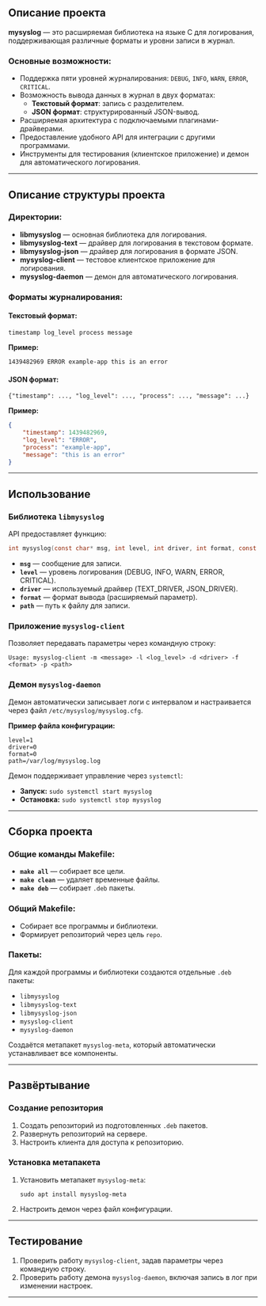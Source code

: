 ## Описание проекта

**mysyslog** — это расширяемая библиотека на языке C для логирования, поддерживающая различные форматы и уровни записи в журнал. 

### Основные возможности:
- Поддержка пяти уровней журналирования: `DEBUG`, `INFO`, `WARN`, `ERROR`, `CRITICAL`.
- Возможность вывода данных в журнал в двух форматах:
  - **Текстовый формат**: запись с разделителем.
  - **JSON формат**: структурированный JSON-вывод.
- Расширяемая архитектура с подключаемыми плагинами-драйверами.
- Предоставление удобного API для интеграции с другими программами.
- Инструменты для тестирования (клиентское приложение) и демон для автоматического логирования.

---

## Описание структуры проекта

### Директории:
- **libmysyslog** — основная библиотека для логирования.
- **libmysyslog-text** — драйвер для логирования в текстовом формате.
- **libmysyslog-json** — драйвер для логирования в формате JSON.
- **mysyslog-client** — тестовое клиентское приложение для логирования.
- **mysyslog-daemon** — демон для автоматического логирования.

### Форматы журналирования:
#### Текстовый формат:
```
timestamp log_level process message
```
**Пример:**
```
1439482969 ERROR example-app this is an error
```

#### JSON формат:
```
{"timestamp": ..., "log_level": ..., "process": ..., "message": ...}
```
**Пример:**
```json
{
    "timestamp": 1439482969,
    "log_level": "ERROR",
    "process": "example-app",
    "message": "this is an error"
}
```

---

## Использование

### Библиотека `libmysyslog`

API предоставляет функцию:
```c
int mysyslog(const char* msg, int level, int driver, int format, const char* path);
```

- **`msg`** — сообщение для записи.
- **`level`** — уровень логирования (DEBUG, INFO, WARN, ERROR, CRITICAL).
- **`driver`** — используемый драйвер (TEXT_DRIVER, JSON_DRIVER).
- **`format`** — формат вывода (расширяемый параметр).
- **`path`** — путь к файлу для записи.

### Приложение `mysyslog-client`
Позволяет передавать параметры через командную строку:
```
Usage: mysyslog-client -m <message> -l <log_level> -d <driver> -f <format> -p <path>
```

### Демон `mysyslog-daemon`
Демон автоматически записывает логи с интервалом и настраивается через файл `/etc/mysyslog/mysyslog.cfg`.

**Пример файла конфигурации:**
```
level=1
driver=0
format=0
path=/var/log/mysyslog.log
```

Демон поддерживает управление через `systemctl`:
- **Запуск:** `sudo systemctl start mysyslog`
- **Остановка:** `sudo systemctl stop mysyslog`

---

## Сборка проекта

### Общие команды Makefile:
- **`make all`** — собирает все цели.
- **`make clean`** — удаляет временные файлы.
- **`make deb`** — собирает `.deb` пакеты.

### Общий Makefile:
- Собирает все программы и библиотеки.
- Формирует репозиторий через цель `repo`.

### Пакеты:
Для каждой программы и библиотеки создаются отдельные `.deb` пакеты:
- `libmysyslog`
- `libmysyslog-text`
- `libmysyslog-json`
- `mysyslog-client`
- `mysyslog-daemon`

Создаётся метапакет `mysyslog-meta`, который автоматически устанавливает все компоненты.

---

## Развёртывание

### Создание репозитория
1. Создать репозиторий из подготовленных `.deb` пакетов.
2. Развернуть репозиторий на сервере.
3. Настроить клиента для доступа к репозиторию.

### Установка метапакета
1. Установить метапакет `mysyslog-meta`:
   ```
   sudo apt install mysyslog-meta
   ```
2. Настроить демон через файл конфигурации.

---

## Тестирование
1. Проверить работу `mysyslog-client`, задав параметры через командную строку.
2. Проверить работу демона `mysyslog-daemon`, включая запись в лог при изменении настроек.

---
